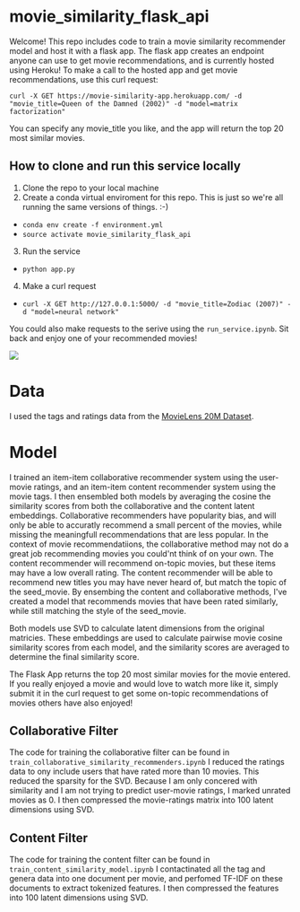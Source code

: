 # movie_similarity_flask_api
Welcome! This repo includes code to train a movie similarity recommender model and host it with a flask app. The flask app creates an endpoint anyone can use to get movie recommendations, and is currently hosted using Heroku! 
To make a call to the hosted app and get movie recommendations, use this curl request:

`curl -X GET https://movie-similarity-app.herokuapp.com/ -d "movie_title=Queen of the Damned (2002)" -d "model=matrix factorization"`

You can specify any movie_title you like, and the app will return the top 20 most similar movies. 


## How to clone and run this service locally
1. Clone the repo to your local machine
2. Create a conda virtual enviroment for this repo. This is just so we're all running the same versions of things. :-) 
- `conda env create -f environment.yml`
- `source activate movie_similarity_flask_api`
3. Run the service
- `python app.py`
4. Make a curl request
- `curl -X GET http://127.0.0.1:5000/ -d "movie_title=Zodiac (2007)" -d "model=neural network"`

You could also make requests to the serive using the `run_service.ipynb`. 
Sit back and enjoy one of your recommended movies!

![](https://media.giphy.com/media/eSA5lwLzcE2NW/giphy.gif)

# Data
I used the tags and ratings data from the [MovieLens 20M Dataset](https://grouplens.org/datasets/movielens/20m/). 

# Model
I trained an item-item collaborative recommender system using the user-movie ratings, and an item-item content recommender system using the movie tags. I then ensembled both models by averaging the cosine the similarity scores from both the collaborative and the content latent embeddings. Collaborative recommenders have popularity bias, and will only be able to accuratly recommend a small percent of the movies, while missing the meaningfull recommendations that are less popular. In the context of movie recommendatiions, the collaborative method may not do a great job recommending movies you could'nt think of on your own. The content recommender will recommend on-topic movies, but these items may have a low overall rating. The content recommender will be able to recommend new titles you may have never heard of, but match the topic of the seed_movie. By ensembing the content and collaborative methods, I've created a model that recommends movies that have been rated similarly, while still matching the style of the seed_movie. 

Both models use SVD to calculate latent dimensions from the original matricies. These embeddings are used to calculate pairwise movie cosine similarity scores from each model, and the similarity scores are averaged to determine the final similarity score.

The Flask App returns the top 20 most similar movies for the movie entered. If you really enjoyed a movie and would love to watch more like it, simply submit it in the curl request to get some on-topic recommendations of movies others have also enjoyed!

## Collaborative Filter
The code for training the collaborative filter can be found in
`train_collaborative_similarity_recommenders.ipynb`
I reduced the ratings data to ony include users that have rated more than 10 movies. This reduced the sparsity for the SVD. Because I am only concered with similarity and I am not trying to predict user-movie ratings, I marked unrated movies as 0. I then compressed the movie-ratings matrix into 100 latent dimensions using SVD.

## Content Filter
The code for training the content filter can be found in
`train_content_similarity_model.ipynb`
I contactinated all the tag and genera data into one document per movie, and perfomed TF-IDF on these documents to extract tokenized features. I then compressed the features into 100 latent dimensions using SVD. 


